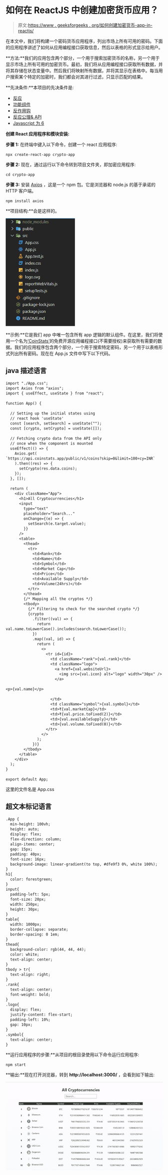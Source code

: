 # 如何在 ReactJS 中创建加密货币应用？

> 原文:[https://www . geeksforgeeks . org/如何创建加密货币-app-in-reactjs/](https://www.geeksforgeeks.org/how-to-create-a-cryptocurrency-app-in-reactjs/)

在本文中，我们将构建一个密码货币应用程序，列出市场上所有可用的密码。下面的应用程序讲述了如何从应用编程接口获取信息，然后以表格的形式显示给用户。

**方法:**我们的应用包含两个部分，一个用于搜索加密货币的名称，另一个用于显示市场上所有可用的加密货币。最初，我们将从应用编程接口获取所有数据，并将其存储在状态变量中。然后我们将映射所有数据，并将其显示在表格中。每当用户搜索某个特定的加密时，我们都会对其进行过滤，只显示匹配的结果。

**先决条件:**本项目的先决条件是:

*   [反应](https://www.geeksforgeeks.org/react-js-introduction-working/)
*   [功能组件](https://www.geeksforgeeks.org/reactjs-functional-components/)
*   [反作用钩](https://www.geeksforgeeks.org/introduction-to-react-hooks/)
*   [反应公理& API](https://www.geeksforgeeks.org/how-to-make-get-call-to-an-api-using-axios-in-javascript/)
*   [Javascript 为 6](https://www.geeksforgeeks.org/introduction-to-es6/)

**创建 React 应用程序和模块安装:**

**步骤 1:** 在终端中键入以下命令，创建一个 react 应用程序:

```
npx create-react-app crypto-app
```

**步骤 2:** 现在，通过运行以下命令转到项目文件夹，即加密应用程序:

```
cd crypto-app
```

**步骤 3:** 安装 [Axios](https://www.npmjs.com/package/axios) ，这是一个 npm 包。它是浏览器和 node.js 的基于承诺的 HTTP 客户端。

```
npm install axios
```

**项目结构:**会是这样的。

![](img/7b1c0c6117bd2b313b8b107e4c395399.png)

**示例:**它是我们 app 中唯一包含所有 app 逻辑的默认组件。在这里，我们将使用一个名为[‘CoinStats’](https://documenter.getpostman.com/view/5734027/RzZ6Hzr3?version=latest)的免费开源应用编程接口(不需要授权)来获取所有需要的数据。我们的应用程序包含两个部分，一个用于搜索特定密码，另一个用于以表格形式列出所有密码。现在在 App.js 文件中写下以下代码。

## java 描述语言

```
import "./App.css";
import Axios from "axios";
import { useEffect, useState } from "react";

function App() {

  // Setting up the initial states using
  // react hook 'useState'
  const [search, setSearch] = useState("");
  const [crypto, setCrypto] = useState([]);

  // Fetching crypto data from the API only
  // once when the component is mounted
  useEffect(() => {
    Axios.get(
`https://api.coinstats.app/public/v1/coins?skip=0&limit=100¤cy=INR`
    ).then((res) => {
      setCrypto(res.data.coins);
    });
  }, []);

  return (
    <div className="App">
      <h1>All Cryptocurrencies</h1>
      <input
        type="text"
        placeholder="Search..."
        onChange={(e) => {
          setSearch(e.target.value);
        }}
      />
      <table>
        <thead>
          <tr>
            <td>Rank</td>
            <td>Name</td>
            <td>Symbol</td>
            <td>Market Cap</td>
            <td>Price</td>
            <td>Available Supply</td>
            <td>Volume(24hrs)</td>
          </tr>
        </thead>
        {/* Mapping all the cryptos */}
        <tbody>
          {/* Filtering to check for the searched crypto */}
          {crypto
            .filter((val) => {
              return val.name.toLowerCase().includes(search.toLowerCase());
            })
            .map((val, id) => {
              return (
                <>
                  <tr id={id}>
                    <td className="rank">{val.rank}</td>
                    <td className="logo">
                      <a href={val.websiteUrl}>
                        <img src={val.icon} alt="logo" width="30px" />
                      </a>

<p>{val.name}</p>

                    </td>
                    <td className="symbol">{val.symbol}</td>
                    <td>₹{val.marketCap}</td>
                    <td>₹{val.price.toFixed(2)}</td>
                    <td>{val.availableSupply}</td>
                    <td>{val.volume.toFixed(0)}</td>
                  </tr>
                </>
              );
            })}
        </tbody>
      </table>
    </div>
  );
}

export default App;
```

这里的文件名是 App.css

## 超文本标记语言

```
.App {
  min-height: 100vh;
  height: auto;
  display: flex;
  flex-direction: column;
  align-items: center;
  gap: 15px;
  padding: 40px;
  font-size: 16px;
  background-image: linear-gradient(to top, #dfe9f3 0%, white 100%);
}
h1{
  color: forestgreen;
}
input{
  padding-left: 5px;
  font-size: 20px;
  width: 250px;
  height: 30px;
}
table{
  width: 1000px;
  border-collapse: separate;
  border-spacing: 0 1em;
}
thead{
  background-color: rgb(44, 44, 44);
  color: white;
  text-align: center;
}
tbody > tr{
  text-align: right;
}
.rank{
  text-align: center;
  font-weight: bold;
}
.logo{
  display: flex;
  justify-content: flex-start;
  padding-left: 10%;
  gap: 10px;
}
.symbol{
  text-align: center;
}
```

**运行应用程序的步骤:**从项目的根目录使用以下命令运行应用程序:

```
npm start
```

**输出:**现在打开浏览器，转到 **http://localhost:3000/** ，会看到如下输出:

![](img/4b8c0048f2b0dffcafbcb32b8cd8ced7.png)